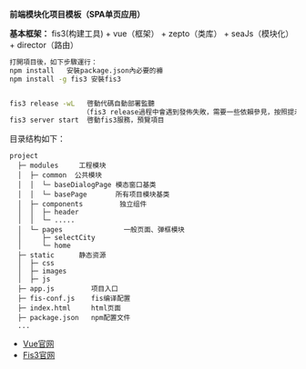 **前端模块化项目模板（SPA单页应用）**

**基本框架：** fis3(构建工具) + vue（框架） + zepto（类库） + seaJs（模块化） + director（路由）

```bash
打開項目後，如下步驟運行：
npm install   安裝package.json內必要的褲
npm install -g fis3 安裝fis3


fis3 release -wL   啓動代碼自動部署監聽
                  （fis3 release過程中會遇到發佈失敗，需要一些依賴參見，按照提示安裝需要的插件即可）
fis3 server start  啓動fis3服務，預覽項目

```


目录结构如下：
```
project
  ├─ modules     工程模块
  │  ├─ common  公共模块
  │  │  └─ baseDialogPage 模态窗口基类
  │  │  └─ basePage       所有项目模块基类
  │  ├─ components         独立组件
  │  │  ├─ header
  │  │  └─ .....
  │  └─ pages               一般页面、弹框模块
  │     ├─ selectCity
  │     └─ home
  ├─ static      静态资源
  │  ├─ css     
  │  ├─ images  
  │  ├─ js      
  ├─ app.js         项目入口
  ├─ fis-conf.js    fis编译配置
  ├─ index.html     html页面
  ├─ package.json   npm配置文件 
  ...
```



 - [Vue官网](http://cn.vuejs.org/guide/installation.html) 
 - [Fis3官网](http://fis.baidu.com/) 
